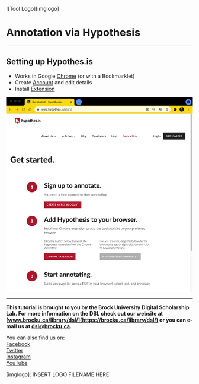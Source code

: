 ![Tool Logo][imglogo]


# Annotation via Hypothesis

----

## Setting up Hypothes.is

- Works in Google [Chrome](https://www.google.com/intl/en_ca/chrome/) (or with a Bookmarklet)
- Create [Account](https://web.hypothes.is/start/) and edit details
- Install [Extension](https://chrome.google.com/webstore/detail/hypothesis-web-pdf-annota/bjfhmglciegochdpefhhlphglcehbmek) 

![step 1](setup_1.png)

----

**This tutorial is brought to you by the Brock University Digital Scholarship Lab.  For more information on the DSL check out our website at [www.brocku.ca/library/dsl/](https://brocku.ca/library/dsl/) or you can e-mail us at dsl@brocku.ca.**  

You can also find us on:  
[Facebook](https://www.facebook.com/Brock-University-Digital-Scholarship-Lab-349407235866792/)  
[Twitter](https://twitter.com/brock_dsl)  
[Instagram](https://www.instagram.com/brock_dsl/?hl=en)  
[YouTube](https://www.youtube.com/channel/UC2eEqPkDo-1N3qilxv-N_1g/featured?view_as=subscriber)










<!--- Please use reference style images so that it is easier to update pictures later --->

[imglogo]: INSERT LOGO FILENAME HERE

